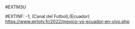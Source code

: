 #EXTM3U

#EXTINF: -1, (Canal del Futbol),(Ecuador)
https://www.pirlotv.fr/2022/mexico-vs-ecuador-en-vivo.php
